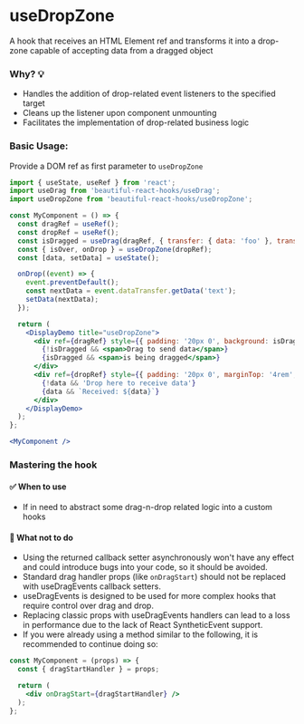 # useDropZone

A hook that receives an HTML Element ref and transforms it into a drop-zone capable of accepting data from a dragged object

### Why? 💡

- Handles the addition of drop-related event listeners to the specified target
- Cleans up the listener upon component unmounting
- Facilitates the implementation of drop-related business logic

### Basic Usage:

Provide a DOM ref as first parameter to `useDropZone`

```jsx harmony
import { useState, useRef } from 'react';
import useDrag from 'beautiful-react-hooks/useDrag';
import useDropZone from 'beautiful-react-hooks/useDropZone';

const MyComponent = () => {
  const dragRef = useRef();
  const dropRef = useRef();
  const isDragged = useDrag(dragRef, { transfer: { data: 'foo' }, transferFormat: 'text' });
  const { isOver, onDrop } = useDropZone(dropRef);
  const [data, setData] = useState();

  onDrop((event) => {
    event.preventDefault();
    const nextData = event.dataTransfer.getData('text');
    setData(nextData);
  });

  return (
    <DisplayDemo title="useDropZone">
      <div ref={dragRef} style={{ padding: '20px 0', background: isDragged ? '#BE496E' : '#1D6C8B' }}>
        {!isDragged && <span>Drag to send data</span>}
        {isDragged && <span>is being dragged</span>}
      </div>
      <div ref={dropRef} style={{ padding: '20px 0', marginTop: '4rem', background: isOver ? '#BE496E' : 'white' }}>
        {!data && 'Drop here to receive data'}
        {data && `Received: ${data}`}
      </div>
    </DisplayDemo>
  );
};

<MyComponent />
```

### Mastering the hook

#### ✅ When to use

- If in need to abstract some drag-n-drop related logic into a custom hooks

#### 🛑 What not to do

- Using the returned callback setter asynchronously won't have any effect and could introduce bugs into your code, so it should be avoided.
- Standard drag handler props (like `onDragStart`) should not be replaced with useDragEvents callback setters.
- useDragEvents is designed to be used for more complex hooks that require control over drag and drop.
- Replacing classic props with useDragEvents handlers can lead to a loss in performance due to the lack of React SyntheticEvent support.
- If you were already using a method similar to the following, it is recommended to continue doing so:

```jsx harmony static noedit
const MyComponent = (props) => {
  const { dragStartHandler } = props;

  return (
    <div onDragStart={dragStartHandler} />
  );
};
```

<!-- Types -->
